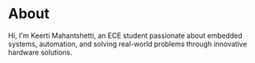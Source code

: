 # About
Hi, I'm Keerti Mahantshetti, an ECE student passionate about embedded systems, automation, and solving real-world problems through innovative hardware solutions.
